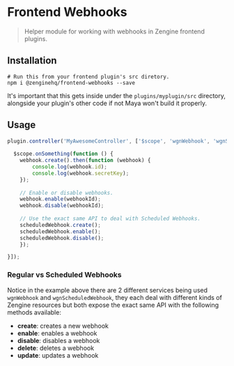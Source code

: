 # Frontend Webhooks

> Helper module for working with webhooks in Zengine frontend plugins.   

## Installation

```shell
# Run this from your frontend plugin's src diretory.
npm i @zenginehq/frontend-webhooks --save
```

It's important that this gets inside under the `plugins/myplugin/src` directory, alongside your plugin's other code if not Maya won't build it properly.

## Usage

```js
plugin.controller('MyAwesomeController', ['$scope', 'wgnWebhook', 'wgnScheduledWebhook', function ($scope, webhook, scheduledWebhook) {
	
  $scope.onSomething(function () {
    webhook.create().then(function (webhook) {
    	console.log(webhook.id);
    	console.log(webhook.secretKey);
    });
    
    // Enable or disable webhooks.
    webhook.enable(webhookId);
    webhook.disable(webhookId);
    
    // Use the exact same API to deal with Scheduled Webhooks.
    scheduledWebhook.create();
    scheduledWebhook.enable();
    scheduledWebhook.disable();
	});

}]);
```
### Regular vs Scheduled Webhooks

Notice in the example above there are 2 different services being used `wgnWebhook` and `wgnScheduledWebhook`, they each deal with different kinds of Zengine resources but both expose the exact same API with the following methods available: 

- **create**: creates a new webhook
- **enable**: enables a webhook
- **disable**: disables a webhook
- **delete**: deletes a webhook
- **update**: updates a webhook

